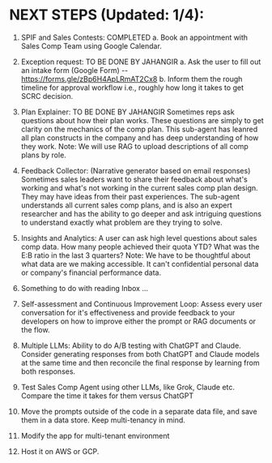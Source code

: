 # NEXT STEPS (Updated: 1/4):

1) SPIF and Sales Contests: COMPLETED
    a. Book an appointment with Sales Comp Team using Google Calendar.

2) Exception request: TO BE DONE BY JAHANGIR
    a. Ask the user to fill out an intake form (Google Form) -- https://forms.gle/zBp6H4ApLRmAT2Cx8
    b. Inform them the rough timeline for approval workflow i.e., roughly how long it takes to get SCRC decision.

3) Plan Explainer: TO BE DONE BY JAHANGIR
    Sometimes reps ask questions about how their plan works. These questions are simply to get clarity on the mechanics of the comp plan. This sub-agent has leanred all plan constructs in the company and has deep understanding of how they work. Note: We will use RAG to upload descriptions of all comp plans by role. 

4) Feedback Collector: (Narrative generator based on email responses)
    Sometimes sales leaders want to share their feedback about what's working and what's not working in the current sales comp plan design. They may have ideas from their past experiences. The sub-agent understands all current sales comp plans, and is also an expert researcher and has the ability to go deeper and ask intriguing questions to understand exactly what problem are they trying to solve.

5) Insights and Analytics: 
    A user can ask high level questions about sales comp data. How many people achieved their quota YTD? What was the E:B ratio in the last 3 quarters? Note: We have to be thoughtful about what data are we making accessible. It can't confidential personal data or company's financial performance data.

6) Something to do with reading Inbox ...

7) Self-assessment and Continuous Improvement Loop:
Assess every user conversation for it's effectiveness and provide feedback to your developers on how to improve either the prompt or RAG documents or the flow. 

8) Multiple LLMs:
Ability to do A/B testing with ChatGPT and Claude. Consider generating responses from both ChatGPT and Claude models at the same time and then reconcile the final response by learning from both responses.

9) Test Sales Comp Agent using other LLMs, like Grok, Claude etc. Compare the time it takes for them versus ChatGPT

10) Move the prompts outside of the code in a separate data file, and save them in a data store. Keep multi-tenancy in mind.

11) Modify the app for multi-tenant environment

12) Host it on AWS or GCP.